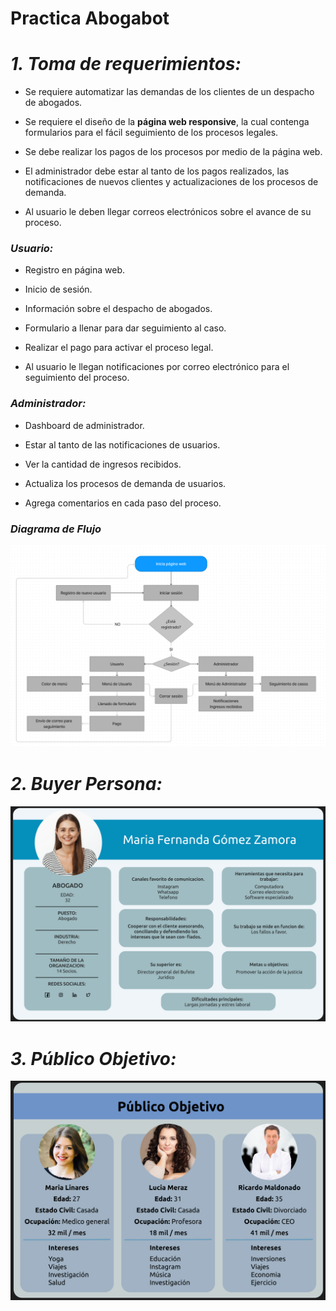# Practica Abogabot

# ***1. Toma de requerimientos:*** 

- Se requiere automatizar las demandas de los clientes de un despacho de abogados. 

- Se requiere el diseño de la **página web responsive**, la cual contenga formularios para el fácil seguimiento de los procesos legales. 

- Se debe realizar los pagos de los procesos por medio de la página web. 

- El administrador debe estar al tanto de los pagos realizados, las notificaciones de nuevos clientes y actualizaciones de los procesos de demanda. 

- Al usuario le deben llegar correos electrónicos sobre el avance de su proceso. 


### ***Usuario:***

- Registro en página web. 

- Inicio de sesión. 

- Información sobre el despacho de abogados. 

- Formulario a llenar para dar seguimiento al caso. 

- Realizar el pago para activar el proceso legal. 

- Al usuario le llegan notificaciones por correo electrónico para el seguimiento del proceso. 

### ***Administrador:***

- Dashboard de administrador. 

- Estar al tanto de las notificaciones de usuarios. 

- Ver la cantidad de ingresos recibidos. 

- Actualiza los procesos de demanda de usuarios. 

- Agrega comentarios en cada paso del proceso. 

 ### ***Diagrama de Flujo***
 
 ![alt text](https://github.com/Tobonmm/LaunchX-Practicas/blob/44a6d2544d4f8f38d73677176f959222b56a9438/Images/imagen_2022-10-18_005756682.png)
 
 # ***2. Buyer Persona:*** 
 
  ![alt text](https://github.com/Tobonmm/LaunchX-Practicas/blob/0f281f13158551fa83db8a2135f0289d2cfdaade/Images/imagen_2022-10-18_232104429.png)
  
 # ***3. Público Objetivo:*** 
 
  ![alt text](https://github.com/Tobonmm/LaunchX-Practicas/blob/172e026c9e82085535fcfa0af22557f9aec2b331/Images/imagen_2022-10-19_005816119.png)
